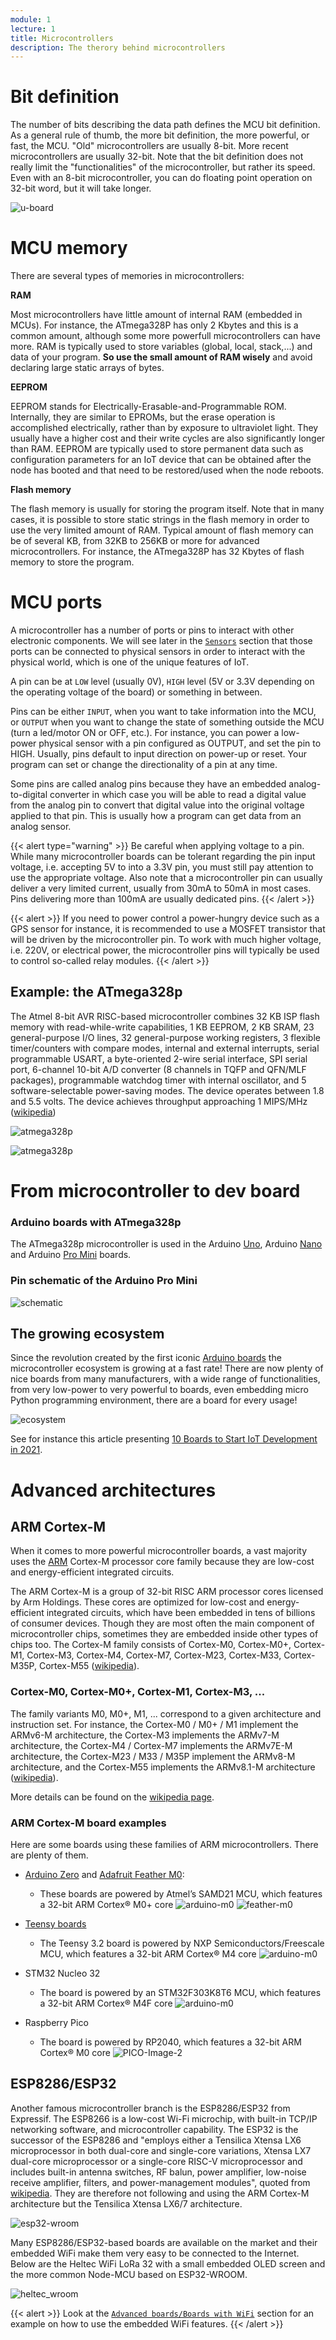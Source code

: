 ```yaml
---
module: 1
lecture: 1
title: Microcontrollers 
description: The therory behind microcontrollers 
---
```


Bit definition
==============

The number of bits describing the data path defines the MCU bit definition. As a general rule of thumb, the more bit definition, the more powerful, or fast, the MCU. "Old" microcontrollers are usually 8-bit. More recent microcontrollers are usually 32-bit. Note that the bit definition does not really limit the "functionalities" of the microcontroller, but rather its speed. Even with an 8-bit microcontroller, you can do floating point operation on 32-bit word, but it will take longer.  

![u-board](img/bit-def.png)

MCU memory
==========

There are several types of memories in microcontrollers:

**RAM**

Most microcontrollers have little amount of internal RAM (embedded in MCUs). For instance, the ATmega328P has only 2 Kbytes and this is a common amount, although some more powerfull microcontrollers can have more.
RAM is typically used to store variables (global, local, stack,...) and data of your program. **So use the small amount of RAM wisely** and avoid declaring large static arrays of bytes.

**EEPROM**

EEPROM stands for Electrically-Erasable-and-Programmable ROM. Internally, they are similar to EPROMs, but the erase operation is accomplished electrically, rather than by exposure to ultraviolet light. They usually have a higher cost and their write cycles are also significantly longer than RAM. EEPROM are typically used to store permanent data such as configuration parameters for an IoT device that can be obtained after the node has booted and that need to be restored/used when the node reboots.

**Flash memory**

The flash memory is usually for storing the program itself. Note that in many cases, it is possible to store static strings in the flash memory in order to use the very limited amount of RAM. Typical amount of flash memory can be of several KB, from 32KB to 256KB or more for advanced microcontrollers. For instance, the ATmega328P has 32 Kbytes of flash memory to store the program.

MCU ports
=========

A microcontroller has a number of ports or pins to interact with other electronic components. We will see later in the [`Sensors`](/sensors) section that those ports can be connected to physical sensors in order to interact with the physical world, which is one of the unique features of IoT.

A pin can be at `LOW` level (usually 0V), `HIGH` level (5V or 3.3V depending on the operating voltage of the board) or something in between. 

Pins can be either `INPUT`, when you want to take information into the MCU, or `OUTPUT` when you want to change the state of something outside the MCU (turn a led/motor ON or OFF, etc.). For instance, you can power a low-power physical sensor with a pin configured as OUTPUT, and set the pin to HIGH. Usually, pins default to input direction on power-up or reset. Your program can set or change the directionality of a pin at any time.

Some pins are called analog pins because they have an embedded analog-to-digital converter in which case you will be able to read a digital value from the analog pin to convert that digital value into the original voltage applied to that pin. This is usually how a program can get data from an analog sensor.

{{< alert type="warning" >}}
Be careful when applying voltage to a pin. While many microcontroller boards can be tolerant regarding the pin input voltage, i.e. accepting 5V to into a 3.3V pin, you must still pay attention to use the appropriate voltage. Also note that a microcontroller pin can usually deliver a very limited current, usually from 30mA to 50mA in most cases. Pins delivering more than 100mA are usually dedicated pins.
{{< /alert >}}

{{< alert >}}
If you need to power control a power-hungry device such as a GPS sensor for instance, it is recommended to use a MOSFET transistor that will be driven by the microcontroller pin. To work with much higher voltage, i.e. 220V, or electrical power, the microcontroller pins will typically be used to control so-called relay modules.
{{< /alert >}}

Example: the ATmega328p
------------------------

The Atmel 8-bit AVR RISC-based microcontroller combines 32 KB ISP flash memory with read-while-write capabilities, 1 KB EEPROM, 2 KB SRAM, 23 general-purpose I/O lines, 32 general-purpose working registers, 3 flexible timer/counters with compare modes, internal and external interrupts, serial programmable USART, a byte-oriented 2-wire serial interface, SPI serial port, 6-channel 10-bit A/D converter (8 channels in TQFP and QFN/MLF packages), programmable watchdog timer with internal oscillator, and 5 software-selectable power-saving modes. The device operates between 1.8 and 5.5 volts. The device achieves throughput approaching 1 MIPS/MHz ([wikipedia](https://en.wikipedia.org/wiki/ATmega328))

![atmega328p](img/atmega328p.png)

![atmega328p](img/ports.png)


From microcontroller to dev board
=================================

### Arduino boards with ATmega328p

The ATmega328p microcontroller is used in the Arduino [Uno](https://docs.arduino.cc/hardware/uno-rev3), Arduino [Nano](https://docs.arduino.cc/hardware/nano) and Arduino [Pro Mini](https://docs.arduino.cc/retired/boards/arduino-pro-mini) boards.


### Pin schematic of the Arduino Pro Mini

![schematic](img/schematic.png)

## The growing ecosystem

Since the revolution created by the first iconic [Arduino boards](https://www.arduino.cc/en/Main/Products) the microcontroller ecosystem is growing at a fast rate! There are now plenty of nice boards from many manufacturers, with a wide range of functionalities, from very low-power to very powerful to boards, even embedding micro Python programming environment, there are a board for every usage!

![ecosystem](img/ecosystem.png)

See for instance this article presenting [10 Boards to Start IoT Development in 2021](https://medium.com/vacatronics/10-boards-to-start-iot-development-a3f8cb085366).


Advanced architectures
=====================

## ARM Cortex-M

When it comes to more powerful microcontroller boards, a vast majority uses the [ARM](https://en.wikipedia.org/wiki/ARM_architecture) Cortex-M processor core family because they are low-cost and energy-efficient integrated circuits. 

The ARM Cortex-M is a group of 32-bit RISC ARM processor cores licensed by Arm Holdings. These cores are optimized for low-cost and energy-efficient integrated circuits, which have been embedded in tens of billions of consumer devices. Though they are most often the main component of microcontroller chips, sometimes they are embedded inside other types of chips too. The Cortex-M family consists of Cortex-M0, Cortex-M0+, Cortex-M1, Cortex-M3, Cortex-M4, Cortex-M7, Cortex-M23, Cortex-M33, Cortex-M35P, Cortex-M55 ([wikipedia](https://en.wikipedia.org/wiki/ARM_Cortex-M)).

### Cortex-M0, Cortex-M0+, Cortex-M1, Cortex-M3, ...

The family variants M0, M0+, M1, ... correspond to a given architecture and instruction set.
For instance, the Cortex-M0 / M0+ / M1 implement the ARMv6-M architecture, the Cortex-M3 implements the ARMv7-M architecture, the Cortex-M4 / Cortex-M7 implements the ARMv7E-M architecture, the Cortex-M23 / M33 / M35P implement the ARMv8-M architecture, and the Cortex-M55 implements the ARMv8.1-M architecture ([wikipedia](https://en.wikipedia.org/wiki/ARM_Cortex-M#Instruction_sets)).

More details can be found on the [wikipedia page](https://en.wikipedia.org/wiki/ARM_Cortex-M#Instruction_sets).

### ARM Cortex-M board examples

Here are some boards using these families of ARM microcontrollers. There are plenty of them.

- [Arduino Zero](https://store.arduino.cc/products/arduino-zero) and [Adafruit Feather M0](https://www.adafruit.com/product/2772):
	- These boards are powered by Atmel’s SAMD21 MCU, which features a 32-bit ARM Cortex® M0+ core
	![arduino-m0](img/arduino-m0.jpg)
	![feather-m0](img/feather-m0.png)
	
- [Teensy boards](https://www.pjrc.com/teensy/)
	- The Teensy 3.2 board is powered by NXP Semiconductors/Freescale MCU, which features a 32-bit ARM Cortex® M4 core
	![arduino-m0](img/teensy32.jpg)

- STM32 Nucleo 32
	- The board is powered by an STM32F303K8T6 MCU, which features a 32-bit ARM Cortex® M4F core
	![arduino-m0](img/stm32-nucleo.jpeg)
	
- Raspberry Pico
	- The board is powered by RP2040, which features a 32-bit ARM Cortex® M0 core
	![PICO-Image-2](img/PICO-Image-2.jpg)	
	
## ESP8286/ESP32

Another famous microcontroller branch is the ESP8286/ESP32 from Expressif. The ESP8266 is a low-cost Wi-Fi microchip, with built-in TCP/IP networking software, and microcontroller capability. The ESP32 is the successor of the ESP8286 and "employs either a Tensilica Xtensa LX6 microprocessor in both dual-core and single-core variations, Xtensa LX7 dual-core microprocessor or a single-core RISC-V microprocessor and includes built-in antenna switches, RF balun, power amplifier, low-noise receive amplifier, filters, and power-management modules", quoted from [wikipedia](https://en.wikipedia.org/wiki/ESP32). They are therefore not following and using the ARM Cortex-M architecture but the Tensilica Xtensa LX6/7 architecture.

![esp32-wroom](img/esp32-wroom.jpg)

Many ESP8286/ESP32-based boards are available on the market and their embedded WiFi make them very easy to be connected to the Internet. Below are the Heltec WiFi LoRa 32 with a small embedded OLED screen and the more common Node-MCU based on ESP32-WROOM.

![heltec_wroom](img/heltec_wroom.jpg)

{{< alert >}}
Look at the [`Advanced boards/Boards with WiFi`](advanced_boards/board_with_wifi/board_with_wifi) section for an example on how to use the embedded WiFi features.
{{< /alert >}}
